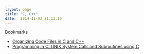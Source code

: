 ```yaml
---
layout: page
title: "C, C++"
date:  2014-11-03 21:13:10
---
```


Bookmarks

* [Organizing Code Files in C and C++](http://www.gamedev.net/page/resources/_/technical/general-programming/organizing-code-files-in-c-and-c-r1798)
* [Programming in C: UNIX System Calls and Subroutines using C](http://www.cs.cf.ac.uk/Dave/C/)
